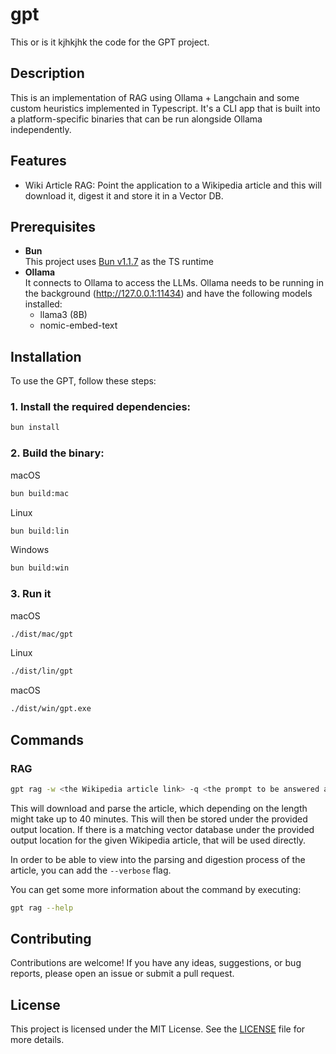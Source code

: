 # gpt

This or is it kjhkjhk the code for the GPT project.

## Description

This is an implementation of RAG using Ollama + Langchain and some custom heuristics implemented in Typescript.
It's a CLI app that is built into a platform-specific binaries that can be run alongside Ollama independently.

## Features

- Wiki Article RAG: Point the application to a Wikipedia article and this will download it, digest it and store it in a Vector DB.

## Prerequisites

- **Bun** \
  This project uses [Bun v1.1.7](https://bun.sh/blog/bun-v1.1.7) as the TS runtime
- **Ollama** \
  It connects to Ollama to access the LLMs. Ollama needs to be running in the background (http://127.0.0.1:11434) and have the following models installed:
  - llama3 (8B)
  - nomic-embed-text

## Installation

To use the GPT, follow these steps:

### 1. Install the required dependencies:

```bash
bun install
```

### 2. Build the binary:

macOS

```bash
bun build:mac
```

Linux

```bash
bun build:lin
```

Windows

```bash
bun build:win
```

### 3. Run it

macOS

```bash
./dist/mac/gpt
```

Linux

```bash
./dist/lin/gpt
```

macOS

```bash
./dist/win/gpt.exe
```

## Commands

### RAG

```bash
gpt rag -w <the Wikipedia article link> -q <the prompt to be answered about the article> -o <the output location of the vector database>
```

This will download and parse the article, which depending on the length might take up to 40 minutes.
This will then be stored under the provided output location.
If there is a matching vector database under the provided output location for the given Wikipedia article, that will be used directly.

In order to be able to view into the parsing and digestion process of the article, you can add the `--verbose` flag.

You can get some more information about the command by executing:

```bash
gpt rag --help
```

## Contributing

Contributions are welcome! If you have any ideas, suggestions, or bug reports, please open an issue or submit a pull request.

## License

This project is licensed under the MIT License. See the [LICENSE](LICENSE) file for more details.
